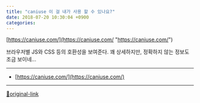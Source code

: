 ```yaml
---
title: "caniuse 이 걸 내가 사용 할 수 있나요?"
date: 2018-07-20 10:30:04 +0900
categories: 
---
```

  

[https://caniuse.com/](https://caniuse.com/ "https://caniuse.com/")  

브라우저별 JS와 CSS 등의 호환성을 보여준다.
꽤 상세하지만, 정확하지 않는 정보도 조금 보이네...




***
+ [https://caniuse.com/](https://caniuse.com/)


***
[🔗original-link](http://www.mins01.com/mh/tech/read/1176)
